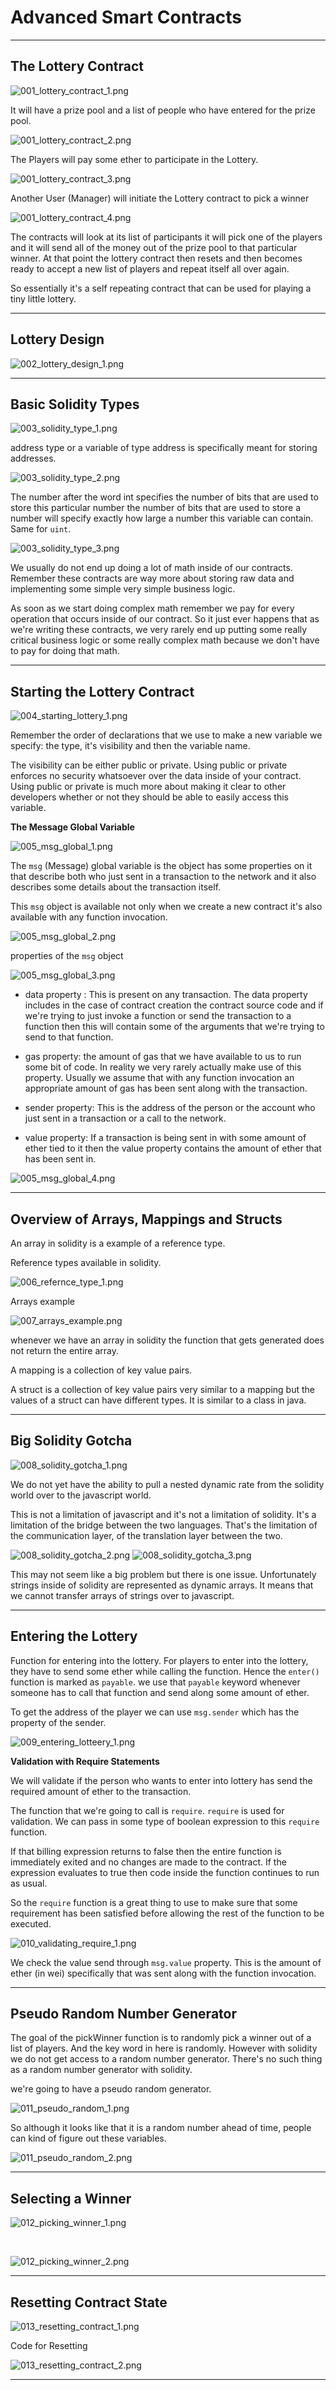 # Advanced Smart Contracts
---

## The Lottery Contract

![001_lottery_contract_1.png](./images/001_lottery_contract_1.png)

It will have a prize pool and a list of people who have entered for the prize pool.

![001_lottery_contract_2.png](./images/001_lottery_contract_2.png)

The Players will pay some ether to participate in the Lottery.

![001_lottery_contract_3.png](./images/001_lottery_contract_3.png)

Another User (Manager) will initiate the Lottery contract to pick a winner

![001_lottery_contract_4.png](./images/001_lottery_contract_4.png)

The contracts will look at its list of participants it will pick one of the players and it will send all of the money out of the prize pool to that particular winner. At that point the lottery contract then resets and then becomes ready to accept a new list of players and repeat itself all over again.

So essentially it's a self repeating contract that can be used for playing a tiny little lottery.

---

## Lottery Design

![002_lottery_design_1.png](./images/002_lottery_design_1.png)

---

## Basic Solidity Types

![003_solidity_type_1.png](./images/003_solidity_type_1.png)

address type or a variable of type address is specifically meant for storing addresses.

![003_solidity_type_2.png](./images/003_solidity_type_2.png)

The number after the word int specifies the number of bits that are used to store this particular number the number of bits that are used to store a number will specify exactly how large a number this variable can contain. Same for `uint`.

![003_solidity_type_3.png](./images/003_solidity_type_3.png)


We usually do not end up doing a lot of math inside of our contracts. Remember these contracts are way more about storing raw data and implementing some simple very simple business logic.

As soon as we start doing complex math remember we pay for every operation that occurs inside of our contract. So it just ever happens that as we're writing these contracts, we very rarely end up putting some really critical business logic or some really complex math because we don't have to pay for doing that math.

---

## Starting the Lottery Contract

![004_starting_lottery_1.png](./images/004_starting_lottery_1.png)

Remember the order of declarations that we use to make a new variable we specify: the type, it's visibility and then the variable name.

The visibility can be either public or private. Using public or private enforces no security whatsoever over the data inside of your contract. Using public or private is much more about making it clear to other developers whether or not they should be able to easily access this variable.

**The Message Global Variable**

![005_msg_global_1.png](./images/005_msg_global_1.png)

The `msg` (Message) global variable is the object has some properties on it that describe both who just sent in a transaction to the network and it also describes some details about the transaction itself.

This `msg` object is available not only when we create a new contract it's also available with any function invocation.

![005_msg_global_2.png](./images/005_msg_global_2.png)

properties of the `msg` object

![005_msg_global_3.png](./images/005_msg_global_3.png)

- data property : This is present on any transaction. The data property includes in the case of contract creation the contract source code and if we're trying to just invoke a function or send the transaction to a function then this will contain some of the arguments that we're trying to send to that function.

- gas property: the amount of gas that we have available to us to run some bit of code. In reality we very rarely actually make use of this property. Usually we assume that with any function invocation an appropriate amount of gas has been sent along with the transaction.

- sender property: This is the address of the person or the account who just sent in a transaction or a call to the network.

- value property: If a transaction is being sent in with some amount of ether tied to it then the value property contains the amount of ether that has been sent in.

![005_msg_global_4.png](./images/005_msg_global_4.png)

---

## Overview of Arrays, Mappings and Structs

An array in solidity is a example of a reference type.

Reference types available in solidity.

![006_refernce_type_1.png](./images/006_refernce_type_1.png)

Arrays example

![007_arrays_example.png](./images/007_arrays_example.png)

whenever we have an array in solidity the function that gets generated does not return the entire array.

A mapping is a collection of key value pairs.

A struct is a collection of key value pairs very similar to a mapping but the values of a struct can have different types. It is similar to a class in java.

---

## Big Solidity Gotcha

![008_solidity_gotcha_1.png](./images/008_solidity_gotcha_1.png)

We do not yet have the ability to pull a nested dynamic rate from the solidity world over to the javascript world.

This is not a limitation of javascript and it's not a limitation of solidity. It's a limitation of the bridge between the two languages. That's the limitation of the communication layer, of the translation layer between the two.

![008_solidity_gotcha_2.png](./images/008_solidity_gotcha_2.png)
![008_solidity_gotcha_3.png](./images/008_solidity_gotcha_3.png)

This may not seem like a big problem but there is one issue. Unfortunately strings inside of solidity are represented as dynamic arrays. It means that we cannot transfer arrays of strings over to javascript.

---

## Entering the Lottery

Function for entering into the lottery. For players to enter into the lottery, they have to send some ether while calling the function. Hence the `enter()` function is marked as `payable`. we use that `payable` keyword whenever someone has to call that function and send along some amount of ether.

To get the address of the player we can use `msg.sender` which has the property of the sender.

![009_entering_lotteery_1.png](./images/009_entering_lotteery_1.png)

**Validation with Require Statements**

We will validate if the person who wants to enter into lottery has send the required amount of ether to the transaction.

The function that we're going to call is `require`. `require` is used for validation. We can pass in some type of boolean expression to this `require` function.

If that billing expression returns to false then the entire function is immediately exited and no changes are made to the contract. If the expression evaluates to true then code inside the function continues to run as usual.

So the `require` function is a great thing to use to make sure that some requirement has been satisfied before allowing the rest of the function to be executed.

![010_validating_require_1.png](./images/010_validating_require_1.png)

We check the value send through `msg.value` property. This is the amount of ether (in wei) specifically that was sent along with the function invocation.

---

## Pseudo Random Number Generator

The goal of the pickWinner function is to randomly pick a winner out of a list of players. And the key word in here is randomly. However with solidity we do not get access to a random number generator. There's no such thing as a random number generator with solidity.

we're going to have a pseudo random generator.

![011_pseudo_random_1.png](./images/011_pseudo_random_1.png)

So although it looks like that it is a random number ahead of time, people can kind of figure out these variables.

![011_pseudo_random_2.png](./images/011_pseudo_random_2.png)


---

## Selecting a Winner

![012_picking_winner_1.png](./images/012_picking_winner_1.png)

<br>

![012_picking_winner_2.png](./images/012_picking_winner_2.png)

---

## Resetting Contract State

![013_resetting_contract_1.png](./images/013_resetting_contract_1.png)

Code for Resetting

![013_resetting_contract_2.png](./images/013_resetting_contract_2.png)








----
